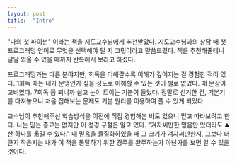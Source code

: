 ```yaml
---
layout: post
title:  "Intro"
---
```


"나의 첫 파이썬" 이라는 책을 지도교수님에게 추천받았다.
지도교수님과의 상담 때 
첫 프로그래밍 언어로 무엇을 선택해야 될 지 고민이라고 말씀드렸다.
책을 추천해줄테니 달달 외울 수 있을 때까지 반복해서 보라고 하셨다.

프로그래밍과는 다른 분야지만, 회독을 더해갈수록 이해가 깊어지는 걸 경험한 적이 있다.
1회독 때는 내가 문맹인가 싶을 정도로 이해할 수 있는 것이 별로 없었다. 
매 문장이 고비였다. 
7회독 쯤 되니까 쉽고 눈이 트이는 기분이 들었다.
정말로 신기한 건, 기본기를 다져놓으니 처음 접해보는 문제도 기본 원리를 이용하여 풀 수 있게 되었다.

교수님이 추천해주신 학습방식을 이전에 직접 경험해본 바도 있으니 믿고 따라보려고 한다. 
나는 믿는 종교는 없지만 이 성경 구절은 알고 있다.
"겨자씨만한 믿음만 있더라도 ⛰ 산 하나를 옮길 수 있다."
내 믿음을 물질화하였을 때 그 크기가 겨자씨만한지, 그보다 더 큰지 작은지는
내가 이 책을 통달하기 위한 경주를 완주하는가 아닌가를 보면 알 수 있을 것이다.

